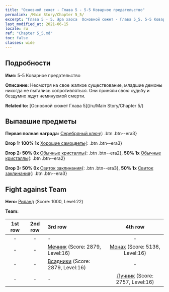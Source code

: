 ```yaml
---
title: "Основной сюжет - Глава 5 - 5-5 Коварное предательство"
permalink: /Main Story/Chapter 5_5/
excerpt: "Глава 5 - 5. Эра хаоса  Основной сюжет - Глава 5_5. 5-5 Коварное предательство"
last_modified_at: 2021-06-15
locale: ru
ref: "Chapter 5_5.md"
toc: false
classes: wide
---
```


## Подробности

 **Имя:** 5-5 Коварное предательство

 **Описание:** Несмотря на свое жалкое существование, младшие демоны никогда не пытались сопротивляться. Они приняли свою судьбу и бездумно ждут неминуемой смерти.

 **Related to:** [Основной сюжет Глава 5](/ru/Main Story/Chapter 5/)

## Выпавшие предметы

 **Первая полная награда:** [Серебряный ключ](/ItemsRU/con_693/){: .btn .btn--era3}

 **Drop 1:** **100% 1x** [Хорошие самоцветы](/ItemsRU/mat_16/){: .btn .btn--era3}

 **Drop 2:** **50% 0x** [Обычные кристаллы](/ItemsRU/mat_11/){: .btn .btn--era2}, **50% 1x** [Обычные кристаллы](/ItemsRU/mat_11/){: .btn .btn--era2}

 **Drop 3:** **50% 0x** [Свиток заклинания](/ItemsRU/con_694/){: .btn .btn--era3}, **50% 1x** [Свиток заклинания](/ItemsRU/con_694/){: .btn .btn--era3}


## Fight against Team
 **Hero:** [Риланд](/ru/heroes/Ryland/) (Score: 1000, Level:22)

 **Team:**


  | 1st row | 2nd row | 3rd row | 4th row |
  |:----:|:----:|:----|:----:|
  | - | - | - | - |
  | - | - | [Мечник](/ru/units/Swordsman/) (Score: 2879, Level:16)  | [Монах](/ru/units/Monk/) (Score: 5136, Level:16)  |
  | - | - | [Всадники](/ru/units/Cavalier/) (Score: 2879, Level:16)  | - |
  | - | - | - | [Лучник](/ru/units/Marksman/) (Score: 2757, Level:16)  |


